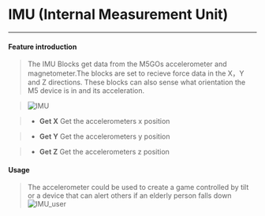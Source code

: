 # IMU (Internal Measurement Unit)
__________________________

#### Feature introduction

>The IMU Blocks get data from the M5GOs accelerometer and magnetometer.The blocks are set to recieve force data in the X，Y and Z directions. These blocks can also sense what orientation the M5 device is in and its acceleration.

>![IMU](/image/Hardwares/IMU.jpg)

>* __Get X__
Get the accelerometers x position

>* __Get Y__
Get the accelerometers y position

>* __Get Z__
Get the accelerometers z position


#### Usage

>The accelerometer could be used to create a game controlled by tilt or a device that can alert others if an elderly person falls down
>![IMU_user](/image/Hardwares/IMU_user.gif)
